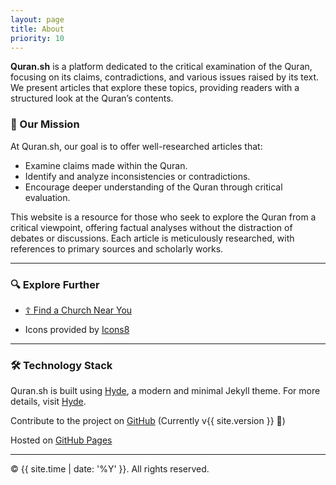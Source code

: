 ```yaml
---
layout: page
title: About
priority: 10
---
```


**Quran.sh** is a platform dedicated to the critical examination of the Quran, focusing on its claims, contradictions, and various issues raised by its text. We present articles that explore these topics, providing readers with a structured look at the Quran’s contents.

### 🎯 Our Mission

At Quran.sh, our goal is to offer well-researched articles that:

- Examine claims made within the Quran.
- Identify and analyze inconsistencies or contradictions.
- Encourage deeper understanding of the Quran through critical evaluation.

This website is a resource for those who seek to explore the Quran from a critical viewpoint, offering factual analyses without the distraction of debates or discussions. Each article is meticulously researched, with references to primary sources and scholarly works.

---

### 🔍 Explore Further

- [☦️ Find a Church Near You](https://www.google.com/maps/search/eastern+orthodox+church)

- Icons provided by [Icons8](https://icons8.com)

---

### 🛠️ Technology Stack

Quran.sh is built using [Hyde](https://hyde.getpoole.com/), a modern and minimal Jekyll theme.
For more details, visit [Hyde](https://hyde.getpoole.com/).

Contribute to the project on [GitHub](https://github.com/likeich/quran.sh) (Currently v{{ site.version }} 🔗)

Hosted on [GitHub Pages](https://pages.github.com/)

---

<p>&copy; {{ site.time | date: '%Y' }}. All rights reserved.</p>
